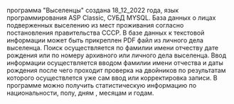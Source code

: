 программа "Выселенцы" создана 18_12_2022 года, язык программирования ASP Classic, СУБД MYSQL. 
База данных о лицах подверженных выселению из мест проживания согласно постановления правительства СССР. 
В базе данных к текстовой информации может быть прикреплен PDF файл из личного дела выселенца. 
Поиск осуществляется по фамилии имени отчеству дате рождения или по номеру архивного или личного дела выселенца. 
Ввод информации осуществляется вводом фамилии имени отчества и даты рождения после чего проходит проверка на двойников
по результатам которого осуществлется уже сам ввод или корректировка записи. 
В программе можно получить статистическую информацию по национальности, полу, дням , месяцам и годам.

